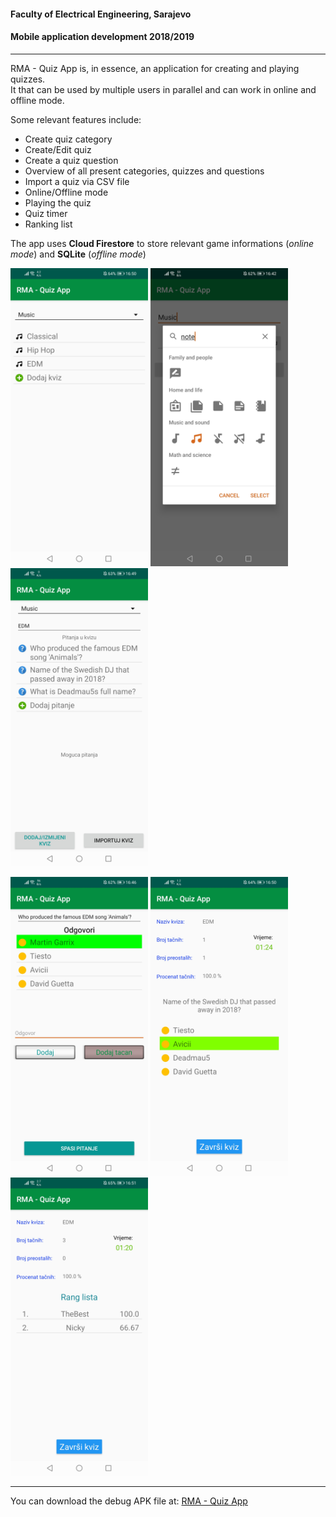 #### Faculty of Electrical Engineering, Sarajevo
#### Mobile application development 2018/2019

---

RMA - Quiz App is, in essence, an application for creating and playing quizzes.<br/>It that can be used by multiple users in parallel and can work in online and offline mode. 

Some relevant features include:
  - Create quiz category
  - Create/Edit quiz
  - Create a quiz question
  - Overview of all present categories, quizzes and questions
  - Import a quiz via CSV file
  - Online/Offline mode
  - Playing the quiz
  - Quiz timer
  - Ranking list
  
The app uses **Cloud Firestore** to store relevant game informations (_online mode_) and **SQLite** (_offline mode_)


<img src="screenshots/quizOverview.jpg" alt="Quiz overview" width="220"> <img src="screenshots/createCategory.jpg" alt="Creating a category" width="220"> <img src="screenshots/create-editQuiz.jpg" alt="Creating/Editing a quiz" width="220">


<img src="screenshots/addQuestion.jpg" alt="Adding questions" width="220"> <img src="screenshots/playQuiz.jpg" alt="Playing a quiz" width="220"> <img src="screenshots/rankList.jpg" alt="Ranking list" width="220">

---

You can download the debug APK file at: [RMA - Quiz App]

[RMA - Quiz App]: https://drive.google.com/file/d/1oMC4sgFCS3ERFA_oWFU32uDR8P6qYsZe/view?usp=sharing
